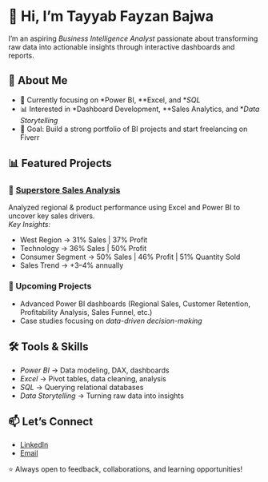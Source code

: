 # 👋 Hi, I’m Tayyab Fayzan Bajwa

I’m an aspiring *Business Intelligence Analyst* passionate about transforming raw data into actionable insights through interactive dashboards and reports.  


## 🔹 About Me  
- 🎯 Currently focusing on *Power BI, **Excel, and **SQL*  
- 📊 Interested in *Dashboard Development, **Sales Analytics, and **Data Storytelling*  
- 🚀 Goal: Build a strong portfolio of BI projects and start freelancing on Fiverr  


## 📊 Featured Projects  

### 🔸 [Superstore Sales Analysis](https://github.com/tayyabbajwa1/Superstore_Sales_Analysis.git)  
Analyzed regional & product performance using Excel and Power BI to uncover key sales drivers.  
*Key Insights:*  
- West Region → 31% Sales | 37% Profit  
- Technology → 36% Sales | 50% Profit  
- Consumer Segment → 50% Sales | 46% Profit | 51% Quantity Sold  
- Sales Trend → +3–4% annually  


### 🔸 Upcoming Projects  
- Advanced Power BI dashboards (Regional Sales, Customer Retention, Profitability Analysis, Sales Funnel, etc.)  
- Case studies focusing on *data-driven decision-making*  


## 🛠 Tools & Skills  
- *Power BI* → Data modeling, DAX, dashboards  
- *Excel* → Pivot tables, data cleaning, analysis  
- *SQL* → Querying relational databases  
- *Data Storytelling* → Turning raw data into insights  


## 📫 Let’s Connect  
- [LinkedIn](www.linkedin.com/in/tayyab-bajwa-40243b37b)  
- [Email](muhammadtayyabfayzanbajwa)  

⭐ Always open to feedback, collaborations, and learning opportunities!
<!--
**tayyabbajwa1/tayyabbajwa1** is a ✨ _special_ ✨ repository because its `README.md` (this file) appears on your GitHub profile.

Here are some ideas to get you started:

- 🔭 I’m currently working on ...
- 🌱 I’m currently learning ...
- 👯 I’m looking to collaborate on ...
- 🤔 I’m looking for help with ...
- 💬 Ask me about ...
- 📫 How to reach me: ...
- 😄 Pronouns: ...
- ⚡ Fun fact: ...
-->
